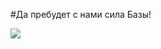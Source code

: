 #Да пребудет с нами сила Базы!

![](https://static.wikia.nocookie.net/rustarwars/images/d/d6/Yoda_SWSB.png/revision/latest/scale-to-width-down/500?cb=20171222112613)